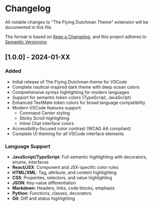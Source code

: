 # Changelog

All notable changes to "The Flying Dutchman Theme" extension will be documented in this file.

The format is based on [Keep a Changelog](https://keepachangelog.com/en/1.0.0/),
and this project adheres to [Semantic Versioning](https://semver.org/spec/v2.0.0.html).

## [1.0.0] - 2024-01-XX

### Added
- Initial release of The Flying Dutchman theme for VSCode
- Complete nautical-inspired dark theme with deep ocean colors
- Comprehensive syntax highlighting for modern languages
- Support for semantic token colors (TypeScript, JavaScript)
- Enhanced TextMate token colors for broad language compatibility
- Modern VSCode features support:
  - Command Center styling
  - Sticky Scroll highlighting
  - Inline Chat interface colors
- Accessibility-focused color contrast (WCAG AA compliant)
- Complete UI theming for all VSCode interface elements

### Language Support
- **JavaScript/TypeScript**: Full semantic highlighting with decorators, enums, interfaces
- **React/JSX**: Component and JSX-specific color rules
- **HTML/XML**: Tag, attribute, and content highlighting
- **CSS**: Properties, selectors, and value highlighting
- **JSON**: Key-value differentiation
- **Markdown**: Headers, links, code blocks, emphasis
- **Python**: Functions, classes, decorators
- **Git**: Diff and status highlighting

### Color Palette
- **Background**: Deep ocean tones (#0b1119, #0b1929)
- **Foreground**: Sea spray and mist colors (#b0c4de, #a8c3d8)
- **Syntax**: Nautical-inspired colors (aged brass, Caribbean blue, seaweed green)
- **UI Elements**: Ship-weathered and ocean-depth colors
- **Terminal**: Complete 16-color ANSI palette with nautical theming

### Theme Features
- High contrast ratios for accessibility
- Semantic token support for modern language servers
- Comprehensive editor UI coverage
- Terminal integration with themed ANSI colors
- Consistent color hierarchy and visual grouping

## [Unreleased]

### Planned
- Additional language-specific improvements
- Light theme variant ("Dawn on the Horizon")
- Icon theme companion package
- More granular customization options